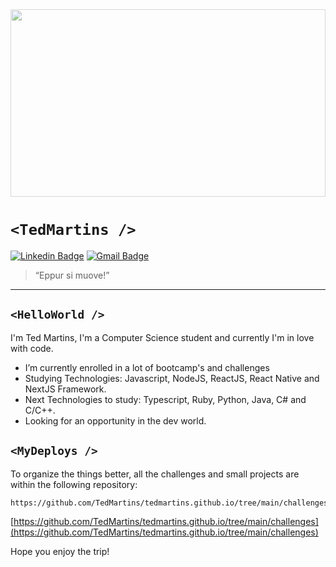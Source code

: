 <img src="https://1.bp.blogspot.com/-Ft2GeIa1VmE/YBIZjR836tI/AAAAAAAAADs/lGHD9q9aaHQYYapUVGLTphmfSjHYAWQNwCLcBGAsYHQ/s850/code-text.jpg" width="100%" height="300px" style="opacity: 0.6">

# `<TedMartins />`

[![Linkedin Badge](https://img.shields.io/badge/-Ted&nbsp;Martins-blue?style=flat-square&logo=Linkedin&logoColor=white&link=https://www.linkedin.com/in/tedmartins/)](https://www.linkedin.com/in/tedmartins/) [![Gmail Badge](https://img.shields.io/badge/-ted.freela@gmail.com-c14438?style=flat-square&logo=Gmail&logoColor=white&link=mailto:ted.freela@gmail.com)](mailto:ted.freela@gmail.com)

> “Eppur si muove!”
---
## `<HelloWorld />`

I'm Ted Martins,
I'm a Computer Science student and currently I'm in love with code.

- I’m currently enrolled in a lot of bootcamp's and challenges
- Studying Technologies: Javascript, NodeJS, ReactJS, React Native and NextJS Framework.
- Next Technologies to study: Typescript, Ruby, Python, Java, C# and C/C++.
- Looking for an opportunity in the dev world.

## `<MyDeploys />`

To organize the things better, all the challenges and small projects are within the following repository:

```sh
https://github.com/TedMartins/tedmartins.github.io/tree/main/challenges
```

[https://github.com/TedMartins/tedmartins.github.io/tree/main/challenges](https://github.com/TedMartins/tedmartins.github.io/tree/main/challenges)

Hope you enjoy the trip!
